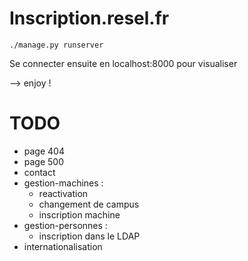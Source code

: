 Inscription.resel.fr
====================

```
./manage.py runserver
```

Se connecter ensuite en localhost:8000 pour visualiser

--> enjoy !

TODO
====
- page 404
- page 500
- contact
- gestion-machines :
    - reactivation
    - changement de campus
    - inscription machine
- gestion-personnes :
    - inscription dans le LDAP
- internationalisation
